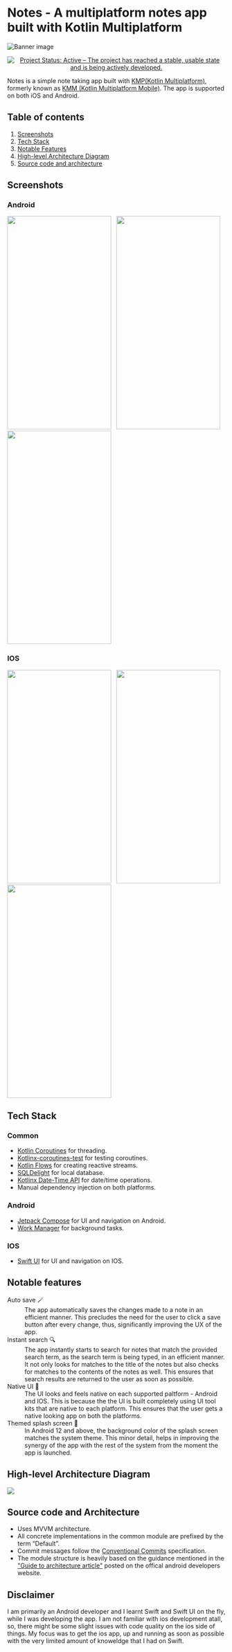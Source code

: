 # Notes - A multiplatform notes app built with Kotlin Multiplatform

![Banner image](screenshots/banner.png)

<p align = "center">
    <a href="https://www.repostatus.org/#active"><img src="https://www.repostatus.org/badges/latest/active.svg" alt="Project Status: Active – The project has reached a stable, usable state and is being actively developed." /></a>
</p>

Notes is a simple note taking app built with [KMP(Kotlin Multiplatform)](https://kotlinlang.org/docs/multiplatform.html), formerly known as [KMM (Kotlin Multiplatform Mobile)](https://blog.jetbrains.com/kotlin/2023/07/update-on-the-name-of-kotlin-multiplatform/). The app is supported on both iOS and Android.

## Table of contents
1. [Screenshots](#screenshots)
2. [Tech Stack](#tech-stack)
3. [Notable Features](#notable-features)
4. [High-level Architecture Diagram](#high-level-architecture-diagram)
5. [Source code and architecture](#source-code-and-architecture)

## Screenshots

### Android
<img src = "screenshots/android/home_screen.png" width = "240" height = "493"/> &nbsp; <img src = "screenshots/android/search_screen.png" width = "240" height = "493"/> &nbsp;  <img src = "screenshots/android/note_detail_screen.png" width = "240" height = "493"/>

### IOS
<img src = "screenshots/ios/home_screen.png" width = "240" height = "493"/> &nbsp; <img src = "screenshots/ios/search_screen.png" width = "240" height = "493"/> &nbsp;  <img src = "screenshots/ios/note_detail_screen.png" width = "240" height = "493"/>

## Tech Stack

### Common
- [Kotlin Coroutines](https://kotlinlang.org/docs/reference/coroutines/coroutines-guide.html) for threading.
- [Kotlinx-coroutines-test](https://kotlinlang.org/api/kotlinx.coroutines/kotlinx-coroutines-test/) for testing coroutines.
- [Kotlin Flows](https://developer.android.com/kotlin/flow) for creating reactive streams.
- [SQLDelight](https://github.com/cashapp/sqldelight) for local database.
- [Kotlinx Date-Time API](https://github.com/Kotlin/kotlinx-datetime) for date/time operations.
- Manual dependency injection on both platforms.

### Android
- [Jetpack Compose](https://developer.android.com/jetpack/compose) for UI and navigation on Android.
- [Work Manager](https://developer.android.com/topic/libraries/architecture/workmanager?gclid=EAIaIQobChMIwJy33ufG8QIVGcEWBR31Mwa-EAAYASAAEgIF3vD_BwE&gclsrc=aw.ds) for background tasks.

### IOS
- [Swift UI](https://developer.apple.com/xcode/swiftui/) for UI and navigation on IOS.

## Notable features
<dl>
  <dt> Auto save 🪄 </dt>
  <dd> The app automatically saves the changes made to a note in an efficient manner. This precludes the need for the user to click a save button after every change, thus, significantly improving the UX of the app.</dd>
  <dt> Instant search 🔍 </dt>
  <dd> The app instantly starts to search for notes that match the provided search term, as the search term is being typed, in an efficient manner. It not only looks for matches to the title of the notes but also checks for matches to the contents of the notes as well. This ensures that search results are returned to the user as soon as possible.</dd>
  <dt> Native UI 🔮 </dt>
  <dd> The UI looks and feels native on each supported paltform - Android and IOS. This is because the the UI is built completely using UI tool kits that are native to each platform. This ensures that the user gets a native looking app on both the platforms. </dd>
    
  <dt> Themed splash screen 🎨</dt>
  <dd> In Android 12 and above, the background color of the splash screen matches the system theme. This minor detail, helps in improving the synergy of the app with the rest of the system from the moment the app is launched. </dd>    
</dl>

## High-level Architecture Diagram
<img src = "screenshots/architecture_diagram.png"/>

## Source code and Architecture
- Uses MVVM architecture.
- All concrete implementations in the common module are prefixed by the term “Default”.
- Commit messages follow the [Conventional Commits](https://www.conventionalcommits.org/en/v1.0.0/) specification.
- The module structure is heavily based on the guidance mentioned in the ["Guide to architecture article"](https://developer.android.com/topic/architecture) posted on the offical android developers website.
  
## Disclaimer
I am primarily an Android developer and I learnt Swift and Swift UI on the fly, while I was developing the app. I am not familiar with ios development atall, so, there might be some slight issues with code quality on the ios side of things. My focus was to get the ios app, up and running as soon as possible with the very limited amount of knoweldge that I had on Swift.
